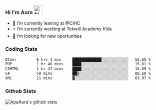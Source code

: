 ### Hi I'm Aura <img src="https://user-images.githubusercontent.com/1303154/88677602-1635ba80-d120-11ea-84d8-d263ba5fc3c0.gif" width="28px" alt="hi">

- 🔭 I’m currently leaning at @CIHC
- ⚡ I’m currently working at Tekwill Academy Kids
- 🤔 I’m looking for new oportunities


### Coding Stats

<!--START_SECTION:waka-->

```txt
Other         6 hrs 1 min     █████████████░░░░░░░░░░░░   52.65 %
PHP           1 hr 48 mins    ████░░░░░░░░░░░░░░░░░░░░░   15.81 %
CSHTML        1 hr 47 mins    ████░░░░░░░░░░░░░░░░░░░░░   15.59 %
C#            59 mins         ██▒░░░░░░░░░░░░░░░░░░░░░░   08.68 %
XML           21 mins         ▓░░░░░░░░░░░░░░░░░░░░░░░░   03.07 %
```

<!--END_SECTION:waka-->

### Github Stats

![ApaAura's github stats](https://github-readme-stats.vercel.app/api?username=ApaAura&count_private=true&theme=tokyonight&hide=contribs,prs)

